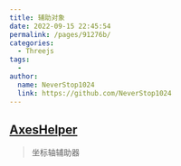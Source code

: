 ```yaml
---
title: 辅助对象
date: 2022-09-15 22:45:54
permalink: /pages/91276b/
categories:
  - Threejs
tags:
  - 
author: 
  name: NeverStop1024
  link: https://github.com/NeverStop1024
---
```

## [AxesHelper](https://threejs.org/docs/index.html#api/zh/helpers/AxesHelper) 
> 坐标轴辅助器